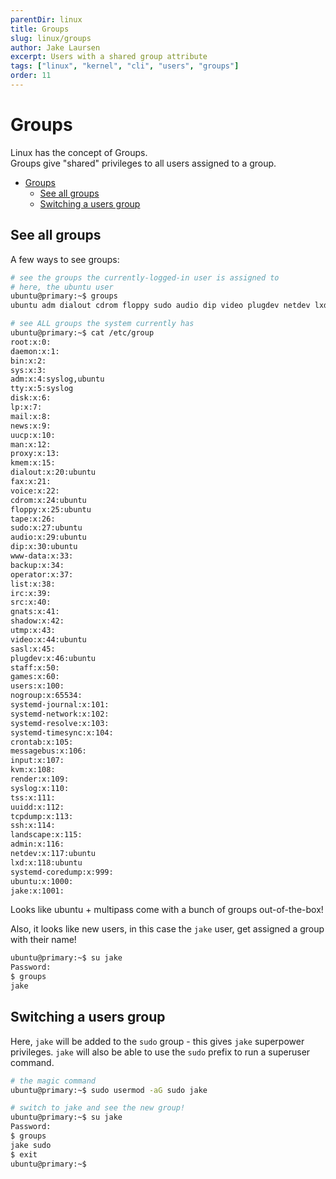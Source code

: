 ```yaml
---
parentDir: linux
title: Groups
slug: linux/groups
author: Jake Laursen
excerpt: Users with a shared group attribute
tags: ["linux", "kernel", "cli", "users", "groups"]
order: 11
---
```


# Groups
Linux has the concept of Groups.  
Groups give "shared" privileges to all users assigned to a group.  

- [Groups](#groups)
  - [See all groups](#see-all-groups)
  - [Switching a users group](#switching-a-users-group)

## See all groups
A few ways to see groups:
```bash
# see the groups the currently-logged-in user is assigned to
# here, the ubuntu user
ubuntu@primary:~$ groups
ubuntu adm dialout cdrom floppy sudo audio dip video plugdev netdev lxd

# see ALL groups the system currently has
ubuntu@primary:~$ cat /etc/group
root:x:0:
daemon:x:1:
bin:x:2:
sys:x:3:
adm:x:4:syslog,ubuntu
tty:x:5:syslog
disk:x:6:
lp:x:7:
mail:x:8:
news:x:9:
uucp:x:10:
man:x:12:
proxy:x:13:
kmem:x:15:
dialout:x:20:ubuntu
fax:x:21:
voice:x:22:
cdrom:x:24:ubuntu
floppy:x:25:ubuntu
tape:x:26:
sudo:x:27:ubuntu
audio:x:29:ubuntu
dip:x:30:ubuntu
www-data:x:33:
backup:x:34:
operator:x:37:
list:x:38:
irc:x:39:
src:x:40:
gnats:x:41:
shadow:x:42:
utmp:x:43:
video:x:44:ubuntu
sasl:x:45:
plugdev:x:46:ubuntu
staff:x:50:
games:x:60:
users:x:100:
nogroup:x:65534:
systemd-journal:x:101:
systemd-network:x:102:
systemd-resolve:x:103:
systemd-timesync:x:104:
crontab:x:105:
messagebus:x:106:
input:x:107:
kvm:x:108:
render:x:109:
syslog:x:110:
tss:x:111:
uuidd:x:112:
tcpdump:x:113:
ssh:x:114:
landscape:x:115:
admin:x:116:
netdev:x:117:ubuntu
lxd:x:118:ubuntu
systemd-coredump:x:999:
ubuntu:x:1000:
jake:x:1001:
``` 
Looks like ubuntu + multipass come with a bunch of groups out-of-the-box!  

Also, it looks like new users, in this case the `jake` user, get assigned a group with their name!
```bash
ubuntu@primary:~$ su jake
Password: 
$ groups
jake
```

## Switching a users group
Here, `jake` will be added to the `sudo` group - this gives `jake` superpower privileges. `jake` will also be able to use the `sudo` prefix to run a superuser command.   
```bash
# the magic command
ubuntu@primary:~$ sudo usermod -aG sudo jake

# switch to jake and see the new group!
ubuntu@primary:~$ su jake
Password: 
$ groups
jake sudo
$ exit
ubuntu@primary:~$ 
```
